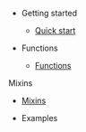 - Getting started
  - [Quick start](quickstart.md)

- Functions
  - [Functions](/functions/)

Mixins
  - [Mixins](/mixins/)

- Examples
